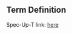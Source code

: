 ## Term Definition

Spec-Up-T link: <a href='https://weboftrust.github.io/WOT-terms/docs/glossary/official-organizational-role'>here</a>

